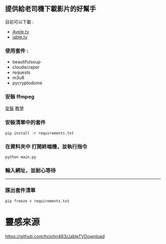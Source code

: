 ## 提供給老司機下載影片的好幫手

目前可以下載  :

* [Avple.tv](https://avple.tv/?asgtbndr=1) 
* [jable.tv](https://jable.tv/) 

### 使用套件 :
* beautifulsoup
* cloudscraper 
* requests
* m3u8
* pycryptodome

### 安裝 ffmpeg

[安裝](https://www.ffmpeg.org/)
[教學](https://annkuoq.github.io/blog/2019-12-17-install-ffmpeg/)


### 安裝清單中的套件

```shell
pip install -r requirements.txt
```

### 在資料夾中 打開終端機，並執行指令

```shell
python main.py
```

### 輸入網址，並耐心等待


---

### 匯出套件清單

```shell
pip freeze > requirements.txt
```


# 靈感來源 

https://github.com/hcjohn463/JableTVDownload